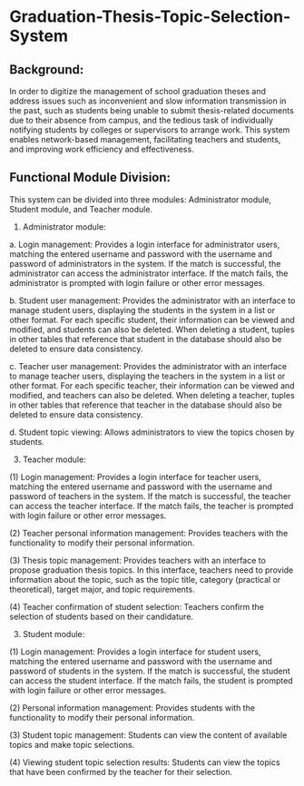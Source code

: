 # Graduation-Thesis-Topic-Selection-System
## Background:

In order to digitize the management of school graduation theses and address issues such as inconvenient and slow information transmission in the past, such as students being unable to submit thesis-related documents due to their absence from campus, and the tedious task of individually notifying students by colleges or supervisors to arrange work. This system enables network-based management, facilitating teachers and students, and improving work efficiency and effectiveness.

## Functional Module Division:

This system can be divided into three modules: Administrator module, Student module, and Teacher module.

1. Administrator module:

a. Login management: Provides a login interface for administrator users, matching the entered username and password with the username and password of administrators in the system. If the match is successful, the administrator can access the administrator interface. If the match fails, the administrator is prompted with login failure or other error messages.

b. Student user management: Provides the administrator with an interface to manage student users, displaying the students in the system in a list or other format. For each specific student, their information can be viewed and modified, and students can also be deleted. When deleting a student, tuples in other tables that reference that student in the database should also be deleted to ensure data consistency.

c. Teacher user management: Provides the administrator with an interface to manage teacher users, displaying the teachers in the system in a list or other format. For each specific teacher, their information can be viewed and modified, and teachers can also be deleted. When deleting a teacher, tuples in other tables that reference that teacher in the database should also be deleted to ensure data consistency.

d. Student topic viewing: Allows administrators to view the topics chosen by students.

3. Teacher module:
   
(1) Login management: Provides a login interface for teacher users, matching the entered username and password with the username and password of teachers in the system. If the match is successful, the teacher can access the teacher interface. If the match fails, the teacher is prompted with login failure or other error messages.

(2) Teacher personal information management: Provides teachers with the functionality to modify their personal information.

(3) Thesis topic management: Provides teachers with an interface to propose graduation thesis topics. In this interface, teachers need to provide information about the topic, such as the topic title, category (practical or theoretical), target major, and topic requirements.

(4) Teacher confirmation of student selection: Teachers confirm the selection of students based on their candidature.

3. Student module:
   
(1) Login management: Provides a login interface for student users, matching the entered username and password with the username and password of students in the system. If the match is successful, the student can access the student interface. If the match fails, the student is prompted with login failure or other error messages.

(2) Personal information management: Provides students with the functionality to modify their personal information.

(3) Student topic management: Students can view the content of available topics and make topic selections.

(4) Viewing student topic selection results: Students can view the topics that have been confirmed by the teacher for their selection.






